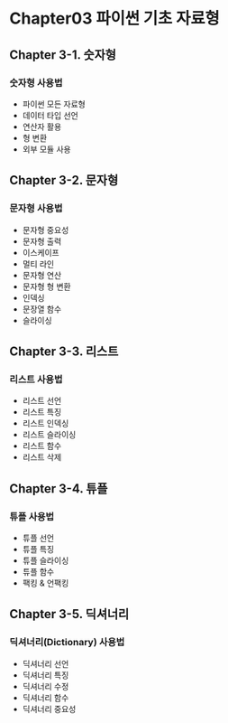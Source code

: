# Chapter03 파이썬 기초 자료형

## Chapter 3-1. 숫자형
### 숫자형 사용법
- 파이썬 모든 자료형
- 데이터 타입 선언
- 연산자 활용
- 형 변환
- 외부 모듈 사용

## Chapter 3-2. 문자형
### 문자형 사용법
- 문자형 중요성
- 문자형 출력
- 이스케이프
- 멀티 라인
- 문자형 연산
- 문자형 형 변환
- 인덱싱
- 문장열 함수
- 슬라이싱

## Chapter 3-3. 리스트
### 리스트 사용법
- 리스트 선언
- 리스트 특징
- 리스트 인덱싱
- 리스트 슬라이싱
- 리스트 함수
- 리스트 삭제

## Chapter 3-4. 튜플
### 튜플 사용법
- 튜플 선언
- 튜플 특징
- 튜플 슬라이싱
- 튜플 함수
- 팩킹 & 언팩킹

## Chapter 3-5. 딕셔너리
### 딕셔너리(Dictionary) 사용법
- 딕셔너리 선언
- 딕셔너리 특징
- 딕셔너리 수정
- 딕셔너리 함수
- 딕셔너리 중요성